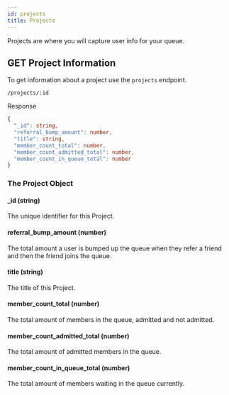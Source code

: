 ```yaml
---
id: projects
title: Projects
---
```


Projects are where you will capture user info for your queue.

## GET Project Information

To get information about a project use the `projects` endpoint.

```
/projects/:id
```

Response

```typescript
{
  "_id": string,
  "referral_bump_amount": number,
  "title": string,
  "member_count_total": number,
  "member_count_admitted_total": number,
  "member_count_in_queue_total": number
}
```

### The Project Object

#### \_id (string)

The unique identifier for this Project.

#### referral_bump_amount (number)

The total amount a user is bumped up the queue when they refer a friend and then the friend joins the queue.

#### title (string)

The title of this Project.

#### member_count_total (number)

The total amount of members in the queue, admitted and not admitted.

#### member_count_admitted_total (number)

The total amount of admitted members in the queue.

#### member_count_in_queue_total (number)

The total amount of members waiting in the queue currently.
